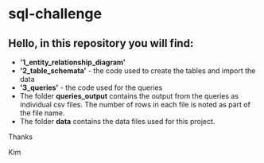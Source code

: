 # sql-challenge


## Hello, in this repository you will find:

- **'1_entity_relationship_diagram'**
- **'2_table_schemata'** - the code used to create the tables and import the data
- **'3_queries'** - the code used for the queries
- The folder **queries_output** contains the output from the queries as individual csv files.  The number of rows in each file is noted as part of the file name.
- The folder **data** contains the data files used for this project.

Thanks


Kim